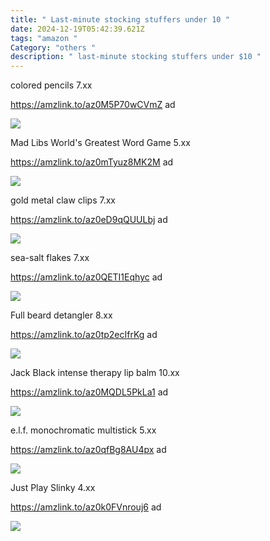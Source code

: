 ```yaml
---
title: " Last-minute stocking stuffers under 10 "
date: 2024-12-19T05:42:39.621Z
tags: "amazon "
Category: "others "
description: " last-minute stocking stuffers under $10 "
---
```

<!--StartFragment-->

colored pencils 7.xx

https://amzlink.to/az0M5P70wCVmZ ad

<!--EndFragment--><!--StartFragment-->

![](https://m.media-amazon.com/images/I/A1ccPNiepbL._AC_SL1500_.jpg)

<!--StartFragment-->

Mad Libs World's Greatest Word Game 5.xx

https://amzlink.to/az0mTyuz8MK2M ad

<!--StartFragment-->

![](https://m.media-amazon.com/images/I/81PdxJm1gbL._SL1500_.jpg)

<!--EndFragment-->

<!--StartFragment-->

gold metal claw clips 7.xx

https://amzlink.to/az0eD9qQUULbj ad

<!--EndFragment--><!--StartFragment-->

![](https://m.media-amazon.com/images/I/71T6bmer5kL._SL1280_.jpg)

<!--EndFragment-->

<!--StartFragment-->

sea-salt flakes 7.xx

https://amzlink.to/az0QETI1Eqhyc ad

<!--StartFragment-->

![](https://m.media-amazon.com/images/I/61B21z2BKYL._SL1200_.jpg)

<!--EndFragment-->

 Full beard detangler   8.xx 

https://amzlink.to/az0tp2ecIfrKg
  ad 

<!--StartFragment-->

![](https://m.media-amazon.com/images/I/61pWAPXXS3L._SL1500_.jpg)

<!--EndFragment-->

Jack Black intense therapy lip balm 10.xx 


https://amzlink.to/az0MQDL5PkLa1  ad  

<!--StartFragment-->

![](https://m.media-amazon.com/images/I/71+oR54g6mL._SL1500_.jpg)

<!--EndFragment-->

e.l.f. monochromatic multistick   5.xx 

https://amzlink.to/az0qfBg8AU4px ad  

<!--StartFragment-->

![](https://m.media-amazon.com/images/I/61uMkcAaZML._SL1080_.jpg)

<!--EndFragment-->

Just Play Slinky  4.xx 

https://amzlink.to/az0k0FVnrouj6  ad 

<!--StartFragment-->

![](https://m.media-amazon.com/images/I/81TUs9ivobL._AC_SL1500_.jpg)

<!--EndFragment-->